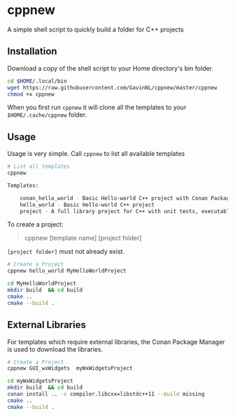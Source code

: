 # cppnew

A simple shell script to quickly build a folder for C++ projects

## Installation

Download a copy of the shell script to your Home directory's bin folder.

```Bash
cd $HOME/.local/bin
wget https://raw.githubusercontent.com/GavinNL/cppnew/master/cppnew
chmod +x cppnew
```

When you first run `cppnew` it will clone all the templates to your
`$HOME/.cache/cppnew` folder.

## Usage

Usage is very simple. Call `cppnew` to list all available templates

```bash
# List all templates
cppnew

Templates:

    conan_hello_world - Basic Hello-world C++ project with Conan Packages
    hello_world - Basic Hello-world C++ project
    project - A full library project for C++ with unit tests, executables and packaging

```

To create a project:

>
> cppnew [template name] [project folder]
>

`[project folder]` must not already exist.

```bash
# Create a Project
cppnew hello_world MyHelloWorldProject

cd MyHelloWorldProject
mkdir build  && cd build
cmake ..
cmake --build .

```

## External Libraries

For templates which require external libraries, the Conan Package Manager is
used to download the libraries.

```bash
# Create a Project
cppnew GUI_wxWidgets  myWxWidgetsProject

cd myWxWidgetsProject
mkdir build  && cd build
conan install .. -s compiler.libcxx=libstdc++11 --build missing
cmake ..
cmake --build .

```
